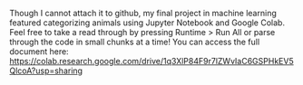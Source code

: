 Though I cannot attach it to github, my final project in machine learning featured categorizing animals using Jupyter Notebook and Google Colab. Feel free to take a read through by pressing Runtime > Run All or parse through the code in small chunks at a time!
You can access the full document here:
https://colab.research.google.com/drive/1q3XlP84F9r7lZWvIaC6GSPHkEV5QlcoA?usp=sharing
